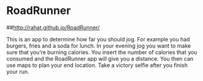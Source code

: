 # RoadRunner 
##http://rahat.github.io/RoadRunner/

This is an app to determine how far you should jog. For example you had burgers, fries and a soda for lunch. In your evening jog you want to make sure that you’re burning calories. You insert the number of calories that you consumed and the RoadRunner app will give you a distance. You then can use maps to plan your end location. Take a victory selfie after you finish your run.
